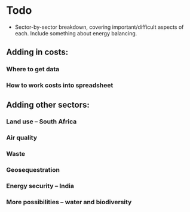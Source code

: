# Todo

- Sector-by-sector breakdown, covering important/difficult aspects of each. Include something about energy balancing. 

## Adding in costs:
### Where to get data
### How to work costs into spreadsheet
## Adding other sectors:
### Land use – South Africa
### Air quality
### Waste
### Geosequestration
### Energy security – India 
### More possibilities – water and biodiversity
